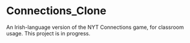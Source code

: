 # Connections_Clone
An Irish-language version of the NYT Connections game, for classroom usage. 
This project is in progress. 
